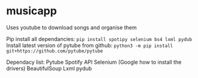 # musicapp
Uses youtube to download songs and organise them

Pip install all dependancies:
`pip install spotipy selenium bs4 lxml pydub`
Install latest version of pytube from github:
`python3 -m pip install git+https://github.com/pytube/pytube`

Dependacy list:
Pytube
Spotify API
Selenium (Google how to install the drivers)
BeautifulSoup
Lxml
pydub
